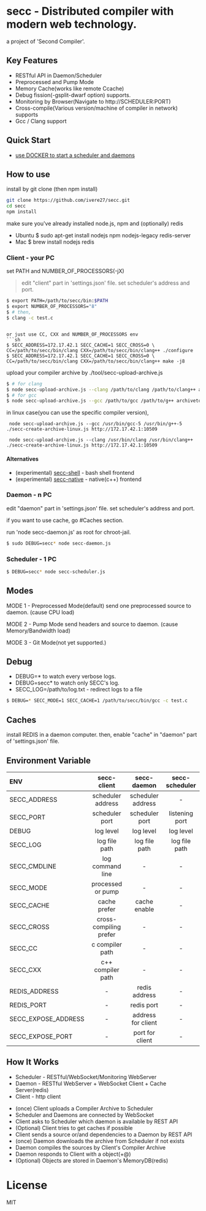# secc - Distributed compiler with modern web technology.

a project of 'Second Compiler'.

## Key Features

- RESTful API in Daemon/Scheduler
- Preprocessed and Pump Mode
- Memory Cache(works like remote Ccache)
- Debug fission(-gsplit-dwarf option) supports.
- Monitoring by Browser(Navigate to http://SCHEDULER:PORT)
- Cross-compile(Various version/machine of compiler in network) supports
- Gcc / Clang support

## Quick Start
  - [use DOCKER to start a scheduler and daemons](https://github.com/ivere27/secc/blob/master/doc/DOCKER.md)

## How to use

install by git clone (then npm install)

```sh
git clone https://github.com/ivere27/secc.git
cd secc
npm install
```

make sure you've already installed node.js, npm and (optionally) redis
* Ubuntu $ sudo apt-get install nodejs npm nodejs-legacy redis-server
* Mac $ brew install nodejs redis


### Client - your PC

set PATH and NUMBER_OF_PROCESSORS(-jX)
> edit "client" part in 'settings.json' file.
> set scheduler's address and port.
```sh
$ export PATH=/path/to/secc/bin:$PATH
$ export NUMBER_OF_PROCESSORS="8"
$ # then,
$ clang -c test.c
```
```

or just use CC, CXX and NUMBER_OF_PROCESSORS env
```sh
$ SECC_ADDRESS=172.17.42.1 SECC_CACHE=1 SECC_CROSS=0 \
CC=/path/to/secc/bin/clang CXX=/path/to/secc/bin/clang++ ./configure
$ SECC_ADDRESS=172.17.42.1 SECC_CACHE=1 SECC_CROSS=0 \
CC=/path/to/secc/bin/clang CXX=/path/to/secc/bin/clang++ make -j8
```

upload your compiler archive by ./tool/secc-upload-archive.js

```sh
$ # for clang
$ node secc-upload-archive.js --clang /path/to/clang /path/to/clang++ archivetool.js http://SCHEDULER:PORT
$ # for gcc
$ node secc-upload-archive.js --gcc /path/to/gcc /path/to/g++ archivetool.js http://SCHEDULER:PORT
```

in linux case(you can use the specific compiler version),

     node secc-upload-archive.js --gcc /usr/bin/gcc-5 /usr/bin/g++-5 ./secc-create-archive-linux.js http://172.17.42.1:10509

     node secc-upload-archive.js --clang /usr/bin/clang /usr/bin/clang++ ./secc-create-archive-linux.js http://172.17.42.1:10509


#### Alternatives
* (experimental) [secc-shell](http://github.com/ivere27/secc-shell) - bash shell frontend
* (experimental) [secc-native](http://github.com/ivere27/secc-native) - native(c++) frontend

### Daemon - n PC

edit "daemon" part in 'settings.json' file.
set scheduler's address and port.

if you want to use cache, go #Caches section.

run 'node secc-daemon.js' as root for chroot-jail.

```sh
$ sudo DEBUG=secc* node secc-daemon.js
```

### Scheduler - 1 PC

```sh
$ DEBUG=secc* node secc-scheduler.js
```

## Modes

MODE 1 - Preprocessed Mode(default)
  send one preprocessed source to daemon. (cause CPU load)

MODE 2 - Pump Mode
  send headers and source to daemon. (cause Memory/Bandwidth load)

MODE 3 - Git Mode(not yet supported.)

## Debug

- DEBUG=* to watch every verbose logs.
- DEBUG=secc* to watch only SECC's log.
- SECC_LOG=/path/to/log.txt - redirect logs to a file

```sh
$ DEBUG=* SECC_MODE=1 SECC_CACHE=1 /path/to/secc/bin/gcc -c test.c
```

## Caches

install REDIS in a daemon computer. then,
enable "cache" in "daemon" part of 'settings.json' file.

## Environment Variable

| ENV                 | secc-client            | secc-daemon        | secc-scheduler |
| :-------------      | :---------------:      | :----------------: | :------------: |
| SECC_ADDRESS        | scheduler address      | scheduler address  | -              |
| SECC_PORT           | scheduler port         | scheduler port     | listening port |
| DEBUG               | log level              | log level          | log level      |
| SECC_LOG            | log file path          | log file path      | log file path  |
| SECC_CMDLINE        | log command line       | -                  | -              |
| SECC_MODE           | processed or pump      | -                  | -              |
| SECC_CACHE          | cache prefer           | cache enable       | -              |
| SECC_CROSS          | cross-compiling prefer | -                  | -              |
| SECC_CC             | c compiler path        | -                  | -              |
| SECC_CXX            | c++ compiler path      | -                  | -              |
| REDIS_ADDRESS       | -                      | redis address      | -              |
| REDIS_PORT          | -                      | redis port         | -              |
| SECC_EXPOSE_ADDRESS | -                      | address for client | -              |
| SECC_EXPOSE_PORT    | -                      | port for client    | -              |


## How It Works
* Scheduler - RESTful/WebSocket/Monitoring WebServer
* Daemon - RESTful WebServer + WebSocket Client + Cache Server(redis)
* Client - http client

- (once) Client uploads a Compiler Archive to Scheduler
- Scheduler and Daemons are connected by WebSocket
- Client asks to Scheduler which daemon is available by REST API
- (Optional) Client tries to get caches if possible
- Client sends a source or/and dependencies to a Daemon by REST API
- (once) Daemon downloads the archive from Scheduler if not exists
- Daemon compiles the sources by Client's Compiler Archive
- Daemon responds to Client with a object(+@)
- (Optional) Objects are stored in Daemon's MemoryDB(redis)

# License

MIT
